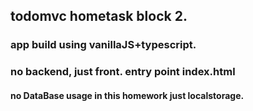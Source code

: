 ## todomvc hometask block 2.

### app build using vanillaJS+typescript.

### no backend, just front. entry point index.html

#### no DataBase usage in this homework just localstorage.
